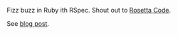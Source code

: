 
Fizz buzz in Ruby ith RSpec. Shout out to [Rosetta Code](http://wwww.rosettacode.org).

See [blog post](http://www.imadeveloper.net/solving-fizz-buzz/).
